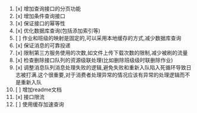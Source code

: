 1. [x] 增加查询接口的分页功能
2. [x] 增加条件查询接口
3. [x] 保证接口的幂等性
4. [x] 优化数据库查询(包括添加索引等)
5. [ ] 作业和班级的映射是固定的,可以采用本地缓存的方式,减少数据库查询
6. [x] 保证消息的可靠投递
7. [x] 限制第三方服务使用的次数,如文件上传下载次数的限制,减少被刷的流量
8. [x] 检查删除接口队列的资源级联处理(比如删除班级级时联删除作业)
9. [x] 调整消息队列消息处理失败的逻辑,避免失败和重新入队陷入死循环导致日志被打满.这个很重要,对于消费者处理异常的情况应该有异常的处理逻辑而不是重新入队
10. [ ] 增加readme文档
11. [x] 接口限流
12. [ ] 使用缓存加速查询